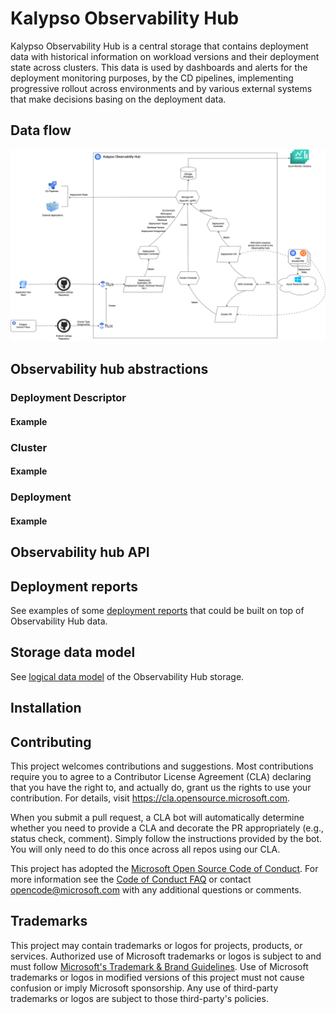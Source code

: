 # Kalypso Observability Hub

Kalypso Observability Hub is a central storage that contains deployment data with historical information on workload versions and their deployment state across clusters. This data is used by dashboards and alerts for the deployment monitoring purposes, by the CD pipelines, implementing progressive rollout across environments and by various external systems that make decisions basing on the deployment data. 

## Data flow

![deployment-observability-hub](./docs/images/deployment-observability-hub.png)

## Observability hub abstractions

### Deployment Descriptor
  
#### Example

### Cluster

#### Example

### Deployment

#### Example

## Observability hub API

## Deployment reports

See examples of some [deployment reports](./docs/images/DeploymentObservabilityReports.png) that could be built on top of Observability Hub data.

## Storage data model

See [logical data model](./docs/images/DeploymentObservabilityLogicalModel.drawio) of the Observability Hub storage.

## Installation

## Contributing

This project welcomes contributions and suggestions.  Most contributions require you to agree to a
Contributor License Agreement (CLA) declaring that you have the right to, and actually do, grant us
the rights to use your contribution. For details, visit https://cla.opensource.microsoft.com.

When you submit a pull request, a CLA bot will automatically determine whether you need to provide
a CLA and decorate the PR appropriately (e.g., status check, comment). Simply follow the instructions
provided by the bot. You will only need to do this once across all repos using our CLA.

This project has adopted the [Microsoft Open Source Code of Conduct](https://opensource.microsoft.com/codeofconduct/).
For more information see the [Code of Conduct FAQ](https://opensource.microsoft.com/codeofconduct/faq/) or
contact [opencode@microsoft.com](mailto:opencode@microsoft.com) with any additional questions or comments.

## Trademarks

This project may contain trademarks or logos for projects, products, or services. Authorized use of Microsoft 
trademarks or logos is subject to and must follow 
[Microsoft's Trademark & Brand Guidelines](https://www.microsoft.com/en-us/legal/intellectualproperty/trademarks/usage/general).
Use of Microsoft trademarks or logos in modified versions of this project must not cause confusion or imply Microsoft sponsorship.
Any use of third-party trademarks or logos are subject to those third-party's policies.
